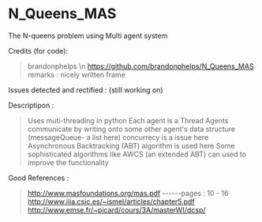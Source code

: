 # N_Queens_MAS
The N-queens problem using Multi agent system

Credits (for code):
> brandonphelps \n
> https://github.com/brandonphelps/N_Queens_MAS
> remarks : nicely written frame

Issues detected and rectified : (still working on)

Descriptipon : 
> Uses muti-threading in python
> Each agent is a Thread
> Agents communicate by writing onto some other agent's data structure (messageQueue- a list here)
> concurrecy is a issue here
> Asynchronous Backtracking (ABT) algorithm is used here
> Some sophisticated algorithms like AWCS (an extended ABT) can used to improve the functionality

Good References : 
> http://www.masfoundations.org/mas.pdf   ------pages : 10 - 16
> http://www.iiia.csic.es/~ismel/articles/chapter5.pdf
> http://www.emse.fr/~picard/cours/3A/masterWI/dcsp/
